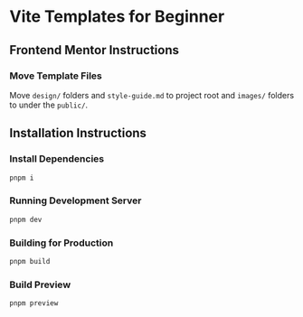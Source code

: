 # Vite Templates for Beginner

## Frontend Mentor Instructions 

### Move Template Files

Move `design/` folders and `style-guide.md` to project root and `images/` folders to under the `public/`.

## Installation Instructions

### Install Dependencies

```bash
pnpm i
```

### Running Development Server

```bash
pnpm dev
```

### Building for Production

```bash
pnpm build
```

### Build Preview

```bash
pnpm preview
```


